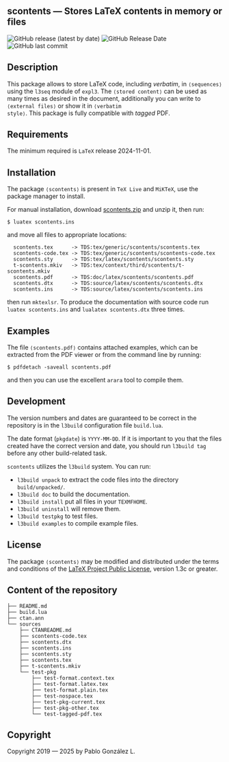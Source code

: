 ## scontents — Stores LaTeX contents in memory or files
![GitHub release (latest by date)](https://img.shields.io/github/v/release/pablgonz/scontents?label=version)
![GitHub Release Date](https://img.shields.io/github/release-date/pablgonz/scontents)
![GitHub last commit](https://img.shields.io/github/last-commit/pablgonz/scontents)

## Description

This package allows to store LaTeX code, including _verbatim_, in <code>&langle;sequences&rangle;</code>
using the `l3seq` module of `expl3`. The <code>&langle;stored content&rangle;</code> can be used
as many times as desired in the document, additionally you can write to <code>&langle;external files&rangle;</code>
or show it in <code>&langle;verbatim style&rangle;</code>. This package is fully compatible with _tagged_ PDF.

## Requirements

The minimum required is `LaTeX` release 2024-11-01.

## Installation

The package <code>&langle;scontents&rangle;</code> is present in `TeX Live` and `MiKTeX`, use the
package manager to install.

For manual installation, download [scontents.zip](http://mirrors.ctan.org/macros/latex/contrib/scontents.zip) and unzip it,
then run:

```
$ luatex scontents.ins
```

and move all files to appropriate locations:

```
  scontents.tex      -> TDS:tex/generic/scontents/scontents.tex
  scontents-code.tex -> TDS:tex/generic/scontents/scontents-code.tex
  scontents.sty      -> TDS:tex/latex/scontents/scontents.sty
  t-scontents.mkiv   -> TDS:tex/context/third/scontents/t-scontents.mkiv
  scontents.pdf      -> TDS:doc/latex/scontents/scontents.pdf
  scontents.dtx      -> TDS:source/latex/scontents/scontents.dtx
  scontents.ins      -> TDS:source/latex/scontents/scontents.ins
```

then run `mktexlsr`. To produce the documentation with source code run `luatex scontents.ins` and
`lualatex scontents.dtx` three times.

## Examples

The file <code>&langle;scontents.pdf&rangle;</code> contains attached examples, which can be extracted
from the PDF viewer or from the command line by running:

```
$ pdfdetach -saveall scontents.pdf
```

and then you can use the excellent `arara` tool to compile them.

## Development

The version numbers and dates are guaranteed to be correct in
the repository is in the `l3build` configuration file `build.lua`.

The date format (`pkgdate`) is `YYYY-MM-DD`. If it is important to you
that the files created have the correct version and date, you should run
`l3build tag` before any other build-related task.

`scontents` utilizes the `l3build` system. You can run:

- `l3build unpack` to extract the code files into the directory `build/unpacked/`.
- `l3build doc` to build the documentation.
- `l3build install` put all files  in your `TEXMFHOME`.
- `l3build uninstall` will remove them.
- `l3build testpkg` to test files.
- `l3build examples` to compile example files.

## License

The package <code>&langle;scontents&rangle;</code> may be modified and distributed under the terms and
conditions of the [LaTeX Project Public License](https://www.latex-project.org/lppl/), version 1.3c or greater.

## Content of the repository

```
├── README.md
├── build.lua
├── ctan.ann
└── sources
    ├── CTANREADME.md
    ├── scontents-code.tex
    ├── scontents.dtx
    ├── scontents.ins
    ├── scontents.sty
    ├── scontents.tex
    ├── t-scontents.mkiv
    └── test-pkg
        ├── test-format.context.tex
        ├── test-format.latex.tex
        ├── test-format.plain.tex
        ├── test-nospace.tex
        ├── test-pkg-current.tex
        ├── test-pkg-other.tex
        └── test-tagged-pdf.tex
```

## Copyright

Copyright 2019 — 2025 by Pablo González L.
